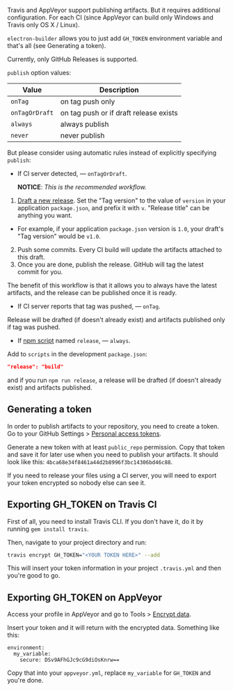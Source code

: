 Travis and AppVeyor support publishing artifacts. But it requires additional configuration. For each CI (since AppVeyor can build only Windows and Travis only OS X / Linux).

`electron-builder` allows you to just add `GH_TOKEN` environment variable and that's all (see Generating a token).

Currently, only GitHub Releases is supported.

`publish` option values:

| Value          |  Description
| -------------- | -----------
| `onTag`        | on tag push only
| `onTagOrDraft` | on tag push or if draft release exists
| `always`       | always publish
| `never`        | never publish

But please consider using automatic rules instead of explicitly specifying `publish`:

* If CI server detected, — `onTagOrDraft`.

  **NOTICE**: _This is the recommended workflow._

 1. [Draft a new release](https://help.github.com/articles/creating-releases/). Set the "Tag version" to the value of `version` in your application `package.json`, and prefix it with `v`. "Release title" can be anything you want.
   - For example, if your application `package.json` version is `1.0`, your draft's "Tag version" would be `v1.0`.
 2. Push some commits. Every CI build will update the artifacts attached to this draft.
 3. Once you are done, publish the release. GitHub will tag the latest commit for you.

 The benefit of this workflow is that it allows you to always have the latest artifacts, and the release can be published once it is ready.

* If CI server reports that tag was pushed, — `onTag`.

 Release will be drafted (if doesn't already exist) and artifacts published only if tag was pushed.

* If [npm script](https://docs.npmjs.com/misc/scripts) named `release`, — `always`.

 Add to `scripts` in the development `package.json`:
 ```json
 "release": "build"
 ```
 and if you run `npm run release`, a release will be drafted (if doesn't already exist) and artifacts published.

## Generating a token

In order to publish artifacts to your repository, you need to create a token. Go to your GitHub Settings > [Personal access tokens](https://github.com/settings/tokens).

Generate a new token with at least `public_repo` permission. Copy that token and save it for later use when you need to publish your artifacts. It should look like this: `4bca68e34f8461a44d2b8996f3bc14306bd46c88`.

If you need to release your files using a CI server, you will need to export your token encrypted so nobody else can see it.

## Exporting GH_TOKEN on Travis CI

First of all, you need to install Travis CLI. If you don't have it, do it by running `gem install travis`.

Then, navigate to your project directory and run:
```sh
travis encrypt GH_TOKEN="<YOUR TOKEN HERE>" --add
```

This will insert your token information in your project `.travis.yml` and then you're good to go.

## Exporting GH_TOKEN on AppVeyor

Access your profile in AppVeyor and go to Tools > [Encrypt data](https://ci.appveyor.com/tools/encrypt).

Insert your token and it will return with the encrypted data. Something like this:

```
environment:
  my_variable:
    secure: DSv9AFhGJc9cG9diOsKnrw==
```

Copy that into your `appveyor.yml`, replace `my_variable` for `GH_TOKEN` and you're done.

